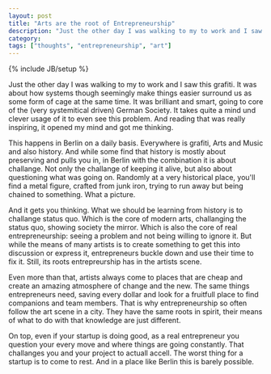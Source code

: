 ```yaml
---
layout: post
title: "Arts are the root of Entrepreneurship"
description: "Just the other day I was walking to my to work and I saw this grafiti. It was about how systems though seemingly make things easier surround us as some form of cage at the same time. It was brilliant and smart, going to core of the (very systemitical driven) German Society. It takes quite a mind und clever usage of it to even see this problem. And reading that was really inspiring, it opened my mind and got me thinking."
category: 
tags: ["thoughts", "entrepreneurship", "art"]
---
```

{% include JB/setup %}

Just the other day I was walking to my to work and I saw this grafiti. It was about how systems though seemingly make things easier surround us as some form of cage at the same time. It was brilliant and smart, going to core of the (very systemitical driven) German Society. It takes quite a mind und clever usage of it to even see this problem. And reading that was really inspiring, it opened my mind and got me thinking.

This happens in Berlin on a daily basis. Everywhere is grafiti, Arts and Music and also history. And while some find that history is mostly about preserving and pulls you in, in Berlin with the combination it is about challange. Not only the challange of keeping it alive, but also about questioning what was going on. Randomly at a very historical place, you'll find a metal figure, crafted from junk iron, trying to run away but being chained to something. What a picture.

And it gets you thinking. What we should be learning from history is to challange status quo. Which is the core of modern arts, challanging the status quo, showing society the mirror. Which is also the core of real entrepreneurship: seeing a problem and not being willing to ignore it. But while the means of many artists is to create something to get this into discussion or express it, entrepreneurs buckle down and use their time to fix it. Still, its roots entrepreurship has in the artists scene.

Even more than that, artists always come to places that are cheap and create an amazing atmosphere of change and the new. The same things entrepreneurs need, saving every dollar and look for a fruitfull place to find companions and team members. That is why entrepreneurship so often follow the art scene in a city. They have the same roots in spirit, their means of what to do with that knowledge are just different.

On top, even if your startup is doing good, as a real entrepreneur you question your every move and where things are going constantly. That challanges you and your project to actuall accell. The worst thing for a startup is to come to rest. And in a place like Berlin this is barely possible.